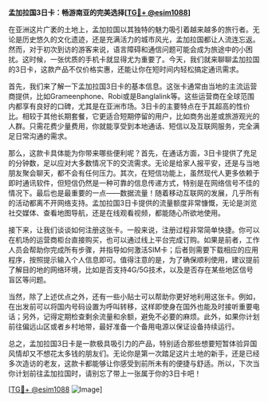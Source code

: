 **孟加拉国3日卡：畅游南亚的完美选择[[TG💪+ @esim1088](https://t.me/s/esim1088)]**

在亚洲这片广袤的土地上，孟加拉国以其独特的魅力吸引着越来越多的旅行者。无论是历史悠久的文化遗迹，还是充满活力的城市风光，孟加拉国都让人流连忘返。然而，对于初次到访的游客来说，语言障碍和通信问题可能会成为旅途中的小困扰。这时候，一张优质的手机卡就显得尤为重要了。今天，我们就来聊聊孟加拉国的3日卡，这款产品不仅价格实惠，还能让你在短时间内轻松搞定通讯需求。

首先，我们来了解一下孟加拉国3日卡的基本信息。这张卡通常由当地的主流运营商提供，比如Grameenphone、Robi或是Banglalink等。这些运营商在全球范围内都享有良好的口碑，尤其是在亚洲市场。3日卡的主要特点在于其超高的性价比。相较于其他长期套餐，它更适合短期停留的用户，比如商务出差或旅游观光的人群。只需花费少量费用，你就能享受到本地通话、短信以及互联网服务，完全满足日常沟通的需求。

那么，这款卡具体能为你带来哪些便利呢？首先，在通话方面，3日卡提供了充足的分钟数，足以应对大多数情况下的交流需求。无论是给家人报平安，还是与当地朋友聚会聊天，都不会有任何压力。其次，在短信功能上，虽然现代人更多依赖于即时通讯软件，但短信仍然是一种可靠的信息传递方式，特别是在网络信号不佳的情况下。最后也是最重要的一点——数据流量！随着移动互联网的发展，几乎所有的活动都离不开网络支持。孟加拉国3日卡提供的流量额度非常慷慨，无论是浏览社交媒体、查看地图导航，还是在线观看视频，都能随心所欲地使用。

接下来，让我们谈谈如何注册这张卡。一般来说，注册过程非常简单快捷。你可以在机场的运营商柜台直接购买，也可以通过线上平台完成订购。如果是前者，工作人员会帮助你完成所有步骤，并指导如何激活SIM卡；后者则需要下载相应的应用程序，按照提示输入个人信息即可。值得注意的是，为了确保顺利使用，建议提前了解目的地的网络环境，比如是否支持4G/5G技术，以及是否存在某些地区信号盲区等问题。

当然，除了上述优点之外，还有一些小贴士可以帮助你更好地利用这张卡。例如，在出发前可以将国内号码设置为呼叫转移，这样即使身在国外也能及时接听重要电话；另外，记得定期检查剩余流量和余额，避免不必要的麻烦。此外，如果你计划前往偏远山区或者乡村地带，最好准备一个备用电源以保证设备持续运行。

总之，孟加拉国3日卡是一款极具吸引力的产品，特别适合那些想要短暂体验异国风情却又不想花太多钱的朋友们。无论你是第一次踏足这片土地的新手，还是已经多次造访的老友，这款卡都能够让你感受到前所未有的便捷与舒适。所以，下次当你计划前往孟加拉国时，请别忘了带上一张属于你的3日卡吧！

[[TG💪+ @esim1088](https://t.me/s/esim1088) ![Image](https://i.postimg.cc/4NQfJmqS/Snipaste-2025-05-13-00-14-12.png)]